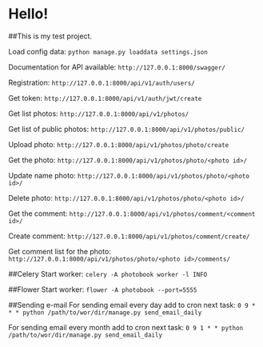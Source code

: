 # Hello!
##This is my test project.

Load config data:
`python manage.py loaddata settings.json `

Documentation for API available:
`http://127.0.0.1:8000/swagger/`

Registration:
`http://127.0.0.1:8000/api/v1/auth/users/`

Get token:
`http://127.0.0.1:8000/api/v1/auth/jwt/create`

Get list photos:
`http://127.0.0.1:8000/api/v1/photos/`

Get list of public photos:
`http://127.0.0.1:8000/api/v1/photos/public/`

Upload photo:
`http://127.0.0.1:8000/api/v1/photos/photo/create`

Get the photo:
`http://127.0.0.1:8000/api/v1/photos/photo/<photo id>/`

Update name photo:
`http://127.0.0.1:8000/api/v1/photos/photo/<photo id>/`

Delete photo:
`http://127.0.0.1:8000/api/v1/photos/photo/<photo id>/`

Get the comment:
`http://127.0.0.1:8000/api/v1/photos/comment/<comment id>/`

Create comment:
`http://127.0.0.1:8000/api/v1/photos/comment/create/`

Get comment list for the photo:
`http://127.0.0.1:8000/api/v1/photos/photo/<photo id>/comments/`


##Celery
Start worker:
`celery -A photobook worker -l INFO`

##Flower
Start worker:
`flower -A photobook --port=5555`

##Sending e-mail
For sending email every day add to cron next task:
`0 9 * * * python /path/to/wor/dir/manage.py send_email_daily`

For sending email every month add to cron next task:
`0 9 1 * * python /path/to/wor/dir/manage.py send_email_daily`